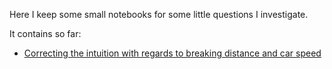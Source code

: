 Here I keep some small notebooks for some little questions I investigate.

It contains so far:
* [Correcting the intuition with regards to breaking distance and car speed](2020Breaking_distance/collision.ipynb)
